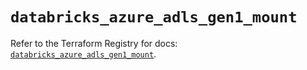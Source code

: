 # `databricks_azure_adls_gen1_mount`

Refer to the Terraform Registry for docs: [`databricks_azure_adls_gen1_mount`](https://registry.terraform.io/providers/databricks/databricks/1.65.0/docs/resources/azure_adls_gen1_mount).
